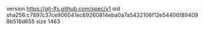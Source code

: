 version https://git-lfs.github.com/spec/v1
oid sha256:c7897c37ce906041ec69260814eba0a7a5432106f12e54406f894098b518d655
size 1463
